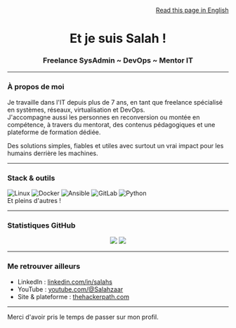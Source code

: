 <p align="right"><a href="./README.en.md">Read this page in English</a></p>

<h1 align="center">Et je suis Salah !</h1>
<h3 align="center">Freelance SysAdmin ~ DevOps ~ Mentor IT</h3>

---

### À propos de moi

Je travaille dans l'IT depuis plus de 7 ans, en tant que freelance spécialisé en systèmes, réseaux, virtualisation et DevOps.  
J'accompagne aussi les personnes en reconversion ou montée en compétence, à travers du mentorat, des contenus pédagogiques et une plateforme de formation dédiée.  

Des solutions simples, fiables et utiles avec surtout un vrai impact pour les humains derrière les machines.

---

### Stack & outils

![Linux](https://img.shields.io/badge/Linux-FCC624?logo=linux&logoColor=black)
![Docker](https://img.shields.io/badge/Docker-2496ED?logo=docker&logoColor=white)
![Ansible](https://img.shields.io/badge/Ansible-EE0000?logo=ansible&logoColor=white)
![GitLab](https://img.shields.io/badge/GitLab-FC6D26?logo=gitlab&logoColor=white)
![Python](https://img.shields.io/badge/Python-3776AB?logo=python&logoColor=white)  
Et pleins d'autres !

---

### Statistiques GitHub

<p align="center">
  <img src="https://github-readme-stats.vercel.app/api?username=salahs&show_icons=true&theme=default" />
  <img src="https://github-readme-stats.vercel.app/api/top-langs/?username=salahs&layout=compact" />
</p>

---

### Me retrouver ailleurs

- LinkedIn : [linkedin.com/in/salahs](https://www.linkedin.com/in/salahs/)
- YouTube : [youtube.com/@Salahzaar](https://www.youtube.com/@Salahzaar)
- Site & plateforme : [thehackerpath.com](https://www.thehackerpath.com)

---

Merci d'avoir pris le temps de passer sur mon profil.
